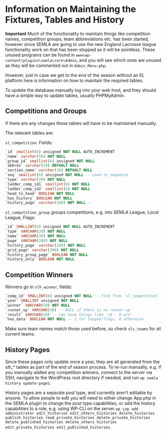 # Information on Maintaining the Fixtures, Tables and History

**Important** Much of the functionality to maintain things like competition names, competition groups, team abbreviations etc. has been started, however since SEMLA are going to use the new England Lacrosse league functionality work on that has been stopped as it will be pointless. These unused programs can be found in `www\wp-content\plugins\semla\core\Admin`, and you will see which ones are unused as they will be commented out in `Admin_Menu.php`.

However, just in case we get to the end of the season without an EL platform here is information on how to maintain the required tables.

To update the database manually log into your web host, and they should have a simple way to update tables, usually PHPMyAdmin.

## Competitions and Groups

If there are any changes these tables will have to be maintained manually.

The relevant tables are:

`sl_competition`. Fields:

```sql
`id` smallint(6) unsigned NOT NULL AUTO_INCREMENT
`name` varchar(50) NOT NULL
`group_id` smallint(6) unsigned NOT NULL
`abbrev` varchar(20) DEFAULT NULL
`section_name` varchar(30) DEFAULT NULL
`seq` smallint(6) unsigned NOT NULL -- used to sequence
`type` varchar(20) NOT NULL
`ladder_comp_id1` smallint(6) NOT NULL
`ladder_comp_id2` smallint(6) NOT NULL
`head_to_head` BOOLEAN NOT NULL
`has_history` BOOLEAN NOT NULL
`history_page` varchar(200) NOT NULL -- 
```

`sl_competition_group` groups competitions, e.g. into SEMLA League, Local League, Flags:

```sql
`id` SMALLINT(6) unsigned NOT NULL AUTO_INCREMENT
`type` VARCHAR(20) NOT NULL
`name` VARCHAR(30) NOT NULL
`page` VARCHAR(200) NOT NULL
`history_page` varchar(200) NOT NULL
`grid_page` varchar(200) NOT NULL
`history_group_page` BOOLEAN NOT NULL
`history_only` BOOLEAN NOT NULL
```

## Competition Winners

Winners go in `slh_winner`, fields:

```sql
`comp_id` SMALLINT(6) unsigned NOT NULL -- find from `sl_competition`
`year` SMALLINT unsigned NOT NULL
`winner` VARCHAR(50) NOT NULL
`runner_up` VARCHAR(50) -- NULL if there is no runner up
`result` VARCHAR(20) -- can have things like '10 - 0 w/o'
`has_data` BOOLEAN NOT NULL -- 1 for league/flags, 0 otherwise
```

Make sure team names match those used before, so check `slc_teams` for all current teams.

## History Pages

Since these pages only update once a year, they are all generated from the slh_* tables as part of the end of season process. To re-run manually, e.g. if you manually added any competition winners, connect to the server via SSH, navigate to the WordPress root directory if needed, and run `wp semla history update-pages`.

History pages are a separate post type, and currently aren't editable by anyone. To allow people to edit you will need to either change App.php in the SEMLA plugin to change the post type capabilities, or add the history capabilities to a role, e.g. using WP-CLI on the server `wp cap add administrator edit_histories edit_others_histories delete_histories publish_histories read_private_histories delete_private_histories delete_published_histories delete_others_histories edit_private_histories edit_published_histories`.
